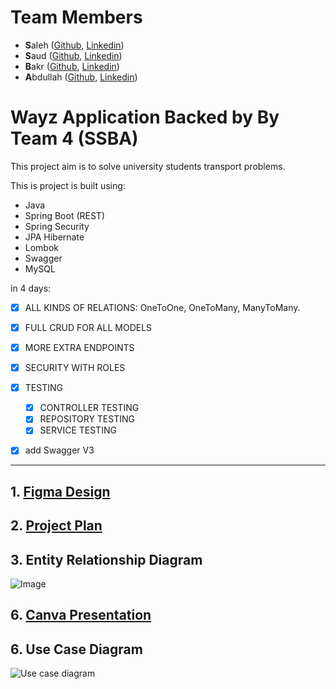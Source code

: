 # Team Members
- **S**aleh ([Github](https://github.com/salehhd123), [Linkedin](https://www.linkedin.com/in/saleh-alshehri-803042202/))
- **S**aud ([Github](https://github.com/BLANK-13), [Linkedin](https://www.linkedin.com/in/saud-alashrah/))
- **B**akr ([Github](https://github.com/Bakr44), [Linkedin](https://www.linkedin.com/in/bakr-hawsawi-05948b289))
- **A**bdullah ([Github](https://github.com/W2AlharbiMe), [Linkedin](https://www.linkedin.com/in/abdullah-alharbi-software-engineer/))

# Wayz Application Backed by By Team 4 (SSBA)
This project aim is to solve university students transport problems.

This is project is built using:

- Java
- Spring Boot (REST)
- Spring Security
- JPA Hibernate
- Lombok
- Swagger
- MySQL


in 4 days:
- [x] ALL KINDS OF RELATIONS: OneToOne, OneToMany, ManyToMany. 
- [x] FULL CRUD FOR ALL MODELS
- [x] MORE EXTRA ENDPOINTS
- [x] SECURITY WITH ROLES
- [x] TESTING
  - [x] CONTROLLER TESTING
  - [x] REPOSITORY TESTING
  - [x] SERVICE TESTING
- [x] add Swagger V3



---


## 1. [Figma Design](https://www.figma.com/file/PC7lCJe4IatX22mYgBDaBk/team4?type=design&node-id=1116-5635&mode=design)



## 2. [Project Plan](https://github.com/orgs/Tuwaiq-Team-4/projects/2)


## 3. Entity Relationship Diagram

![Image](https://github.com/Tuwaiq-Team-4/wayz/assets/43024659/c7247b30-0c00-42fb-9c33-ce185521f14d)



[//]: # (## 4. [Postman Documentation]&#40;&#41;)


[//]: # (## 5. Use Case Diagram&#40;&#41;)

## 6. [Canva Presentation](https://www.canva.com/design/DAFuIYG7-jE/5bv9mME-AeUKfhUpktWrow/edit?utm_content=DAFuIYG7-jE&utm_campaign=designshare&utm_medium=link2&utm_source=sharebutton)

## 6. Use Case Diagram
![Use case diagram](https://github.com/Tuwaiq-Team-4/wayz/assets/71578301/763be234-ce98-455c-a678-9295792dbfa4)




